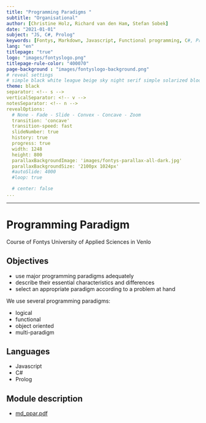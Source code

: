```yaml
---
title: "Programming Paradigms "
subtitle: "Organisational"
author: [Christine Holz, Richard van den Ham, Stefan Sobek]
date: "2021-01-01"
subject: "JS, C#, Prolog"
keywords: [Fontys, Markdown, Javascript, Functional programming, C#, Prolog]
lang: "en"
titlepage: "true"
logo: "images/fontyslogo.png"
titlepage-rule-color: "400070"
page-background : "images/fontyslogo-background.png"
# reveal settings
# simple black white league beige sky night serif simple solarized blood moon
theme: black
separator: <!-- s -->
verticalSeparator: <!-- v -->
notesSeparator: <!-- n -->
revealOptions:
  # None - Fade - Slide - Convex - Concave - Zoom
  transition: 'concave'
  transition-speed: fast
  slideNumber: true
  history: true
  progress: true
  width: 1248
  height: 800
  parallaxBackgroundImage: 'images/fontys-parallax-all-dark.jpg'
  parallaxBackgroundSize: '2100px 1024px'
  #autoSlide: 4000
  #loop: true

  # center: false
...
```

---

# Programming Paradigm

Course of Fontys University of Applied Sciences in Venlo

<!-- s -->

## Objectives

- use major programming paradigms adequately<!-- .element: class="fragment" -->
- describe their essential characteristics and differences<!-- .element: class="fragment" -->
- select an appropriate paradigm according to a problem at hand<!-- .element: class="fragment" -->

<!-- s -->

We use several programming paradigms:

- logical<!-- .element: class="fragment" -->
- functional<!-- .element: class="fragment" -->
- object oriented<!-- .element: class="fragment" -->
- multi-paradigm<!-- .element: class="fragment" -->

<!-- s -->

## Languages

- Javascript<!-- .element: class="fragment" -->
- C#<!-- .element: class="fragment" -->
- Prolog<!-- .element: class="fragment" -->

<!-- s -->

## Module description

- [md_ppar.pdf](https://connect.fontys.nl/instituten/fhtenl_studies/studies/INF/PPAR/StudyMaterial/md_ppar.pdf)